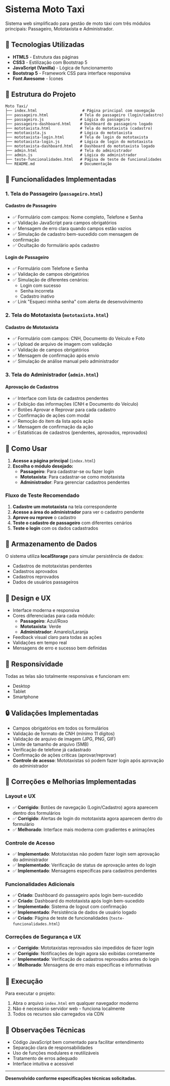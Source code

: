 # Sistema Moto Taxi

Sistema web simplificado para gestão de moto táxi com três módulos principais: Passageiro, Mototaxista e Administrador.

## 🚀 Tecnologias Utilizadas

- **HTML5** - Estrutura das páginas
- **CSS3** - Estilização com Bootstrap 5
- **JavaScript (Vanilla)** - Lógica de funcionamento
- **Bootstrap 5** - Framework CSS para interface responsiva
- **Font Awesome** - Ícones

## 📁 Estrutura do Projeto

```
Moto Taxi/
├── index.html                    # Página principal com navegação
├── passageiro.html              # Tela do passageiro (login/cadastro)
├── passageiro.js                # Lógica do passageiro
├── passageiro-dashboard.html    # Dashboard do passageiro logado
├── mototaxista.html             # Tela do mototaxista (cadastro)
├── mototaxista.js               # Lógica do mototaxista
├── mototaxista-login.html       # Tela de login do mototaxista
├── mototaxista-login.js         # Lógica de login do mototaxista
├── mototaxista-dashboard.html   # Dashboard do mototaxista logado
├── admin.html                   # Tela do administrador
├── admin.js                     # Lógica do administrador
├── teste-funcionalidades.html   # Página de teste de funcionalidades
└── README.md                    # Documentação
```

## 🎯 Funcionalidades Implementadas

### 1. Tela do Passageiro (`passageiro.html`)

#### Cadastro de Passageiro
- ✅ Formulário com campos: Nome completo, Telefone e Senha
- ✅ Validação JavaScript para campos obrigatórios
- ✅ Mensagem de erro clara quando campos estão vazios
- ✅ Simulação de cadastro bem-sucedido com mensagem de confirmação
- ✅ Ocultação do formulário após cadastro

#### Login de Passageiro
- ✅ Formulário com Telefone e Senha
- ✅ Validação de campos obrigatórios
- ✅ Simulação de diferentes cenários:
  - Login com sucesso
  - Senha incorreta
  - Cadastro inativo
- ✅ Link "Esqueci minha senha" com alerta de desenvolvimento

### 2. Tela do Mototaxista (`mototaxista.html`)

#### Cadastro de Mototaxista
- ✅ Formulário com campos: CNH, Documento do Veículo e Foto
- ✅ Upload de arquivo de imagem com validação
- ✅ Validação de campos obrigatórios
- ✅ Mensagem de confirmação após envio
- ✅ Simulação de análise manual pelo administrador

### 3. Tela do Administrador (`admin.html`)

#### Aprovação de Cadastros
- ✅ Interface com lista de cadastros pendentes
- ✅ Exibição das informações (CNH e Documento do Veículo)
- ✅ Botões Aprovar e Reprovar para cada cadastro
- ✅ Confirmação de ações com modal
- ✅ Remoção do item da lista após ação
- ✅ Mensagem de confirmação da ação
- ✅ Estatísticas de cadastros (pendentes, aprovados, reprovados)

## 🔧 Como Usar

1. **Acesse a página principal** (`index.html`)
2. **Escolha o módulo desejado:**
   - **Passageiro**: Para cadastrar-se ou fazer login
   - **Mototaxista**: Para cadastrar-se como mototaxista
   - **Administrador**: Para gerenciar cadastros pendentes

### Fluxo de Teste Recomendado

1. **Cadastre um mototaxista** na tela correspondente
2. **Acesse a área do administrador** para ver o cadastro pendente
3. **Aprove ou reprove** o cadastro
4. **Teste o cadastro de passageiro** com diferentes cenários
5. **Teste o login** com os dados cadastrados

## 💾 Armazenamento de Dados

O sistema utiliza **localStorage** para simular persistência de dados:
- Cadastros de mototaxistas pendentes
- Cadastros aprovados
- Cadastros reprovados
- Dados de usuários passageiros

## 🎨 Design e UX

- Interface moderna e responsiva
- Cores diferenciadas para cada módulo:
  - **Passageiro**: Azul/Roxo
  - **Mototaxista**: Verde
  - **Administrador**: Amarelo/Laranja
- Feedback visual claro para todas as ações
- Validações em tempo real
- Mensagens de erro e sucesso bem definidas

## 📱 Responsividade

Todas as telas são totalmente responsivas e funcionam em:
- Desktop
- Tablet
- Smartphone

## 🔒 Validações Implementadas

- Campos obrigatórios em todos os formulários
- Validação de formato de CNH (mínimo 11 dígitos)
- Validação de arquivo de imagem (JPG, PNG, GIF)
- Limite de tamanho de arquivo (5MB)
- Verificação de telefone já cadastrado
- Confirmação de ações críticas (aprovar/reprovar)
- **Controle de acesso**: Mototaxistas só podem fazer login após aprovação do administrador

## 🔧 Correções e Melhorias Implementadas

### Layout e UX
- ✅ **Corrigido**: Botões de navegação (Login/Cadastro) agora aparecem dentro dos formulários
- ✅ **Corrigido**: Alertas de login do mototaxista agora aparecem dentro do formulário
- ✅ **Melhorado**: Interface mais moderna com gradientes e animações

### Controle de Acesso
- ✅ **Implementado**: Mototaxistas não podem fazer login sem aprovação do administrador
- ✅ **Implementado**: Verificação de status de aprovação antes do login
- ✅ **Implementado**: Mensagens específicas para cadastros pendentes

### Funcionalidades Adicionais
- ✅ **Criado**: Dashboard do passageiro após login bem-sucedido
- ✅ **Criado**: Dashboard do mototaxista após login bem-sucedido
- ✅ **Implementado**: Sistema de logout com confirmação
- ✅ **Implementado**: Persistência de dados de usuário logado
- ✅ **Criado**: Página de teste de funcionalidades (`teste-funcionalidades.html`)

### Correções de Segurança e UX
- ✅ **Corrigido**: Mototaxistas reprovados são impedidos de fazer login
- ✅ **Corrigido**: Notificações de login agora são exibidas corretamente
- ✅ **Implementado**: Verificação de cadastros reprovados antes do login
- ✅ **Melhorado**: Mensagens de erro mais específicas e informativas

## 🚀 Execução

Para executar o projeto:

1. Abra o arquivo `index.html` em qualquer navegador moderno
2. Não é necessário servidor web - funciona localmente
3. Todos os recursos são carregados via CDN

## 📝 Observações Técnicas

- Código JavaScript bem comentado para facilitar entendimento
- Separação clara de responsabilidades
- Uso de funções modulares e reutilizáveis
- Tratamento de erros adequado
- Interface intuitiva e acessível

---

**Desenvolvido conforme especificações técnicas solicitadas.**
